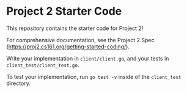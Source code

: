 # Project 2 Starter Code

This repository contains the starter code for Project 2!

For comprehensive documentation, see the Project 2 Spec (https://proj2.cs161.org/getting-started-coding/).

Write your implementation in `client/client.go`, and your tests in `client_test/client_test.go`.

To test your implementation, run `go test -v` inside of the `client_test` directory.
